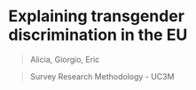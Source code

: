 # Explaining transgender discrimination in the EU 
> Alicia, Giorgio, Eric

> Survey Research Methodology - UC3M

